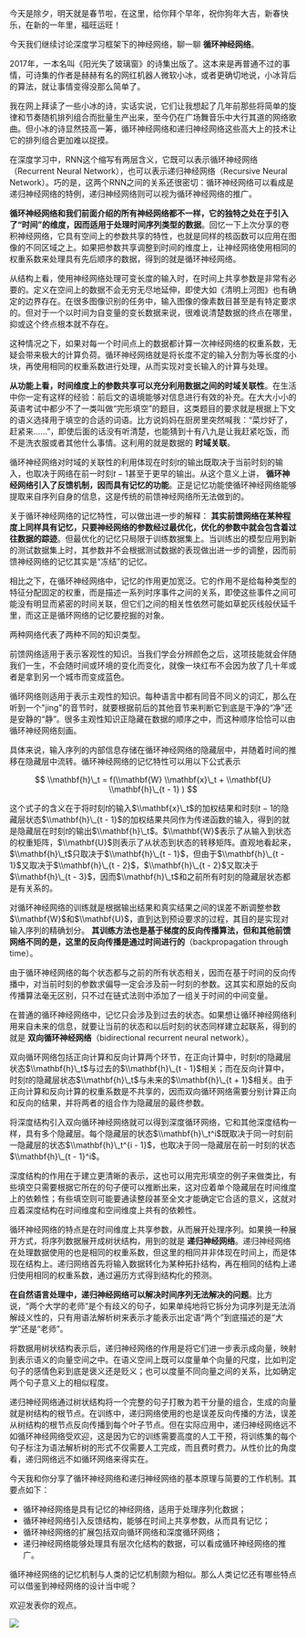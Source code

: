 今天是除夕，明天就是春节啦，在这里，给你拜个早年，祝你狗年大吉，新春快乐，在新的一年里，福旺运旺！

今天我们继续讨论深度学习框架下的神经网络，聊一聊 **循环神经网络**。

2017年，一本名叫《阳光失了玻璃窗》的诗集出版了。这本来是再普通不过的事情，可诗集的作者是赫赫有名的网红机器人微软小冰，或者更确切地说，小冰背后的算法，就让事情变得没那么简单了。

我在网上拜读了一些小冰的诗，实话实说，它们让我想起了几年前那些将简单的旋律和节奏随机排列组合而批量生产出来，至今仍在广场舞音乐中大行其道的网络歌曲。但小冰的诗显然技高一筹，循环神经网络和递归神经网络这些高大上的技术让它的排列组合更加难以捉摸。

在深度学习中，RNN这个缩写有两层含义，它既可以表示循环神经网络（Recurrent Neural Network），也可以表示递归神经网络（Recursive Neural Network）。巧的是，这两个RNN之间的关系还很密切：循环神经网络可以看成是递归神经网络的特例，递归神经网络则可以视为循环神经网络的推广。

**循环神经网络和我们前面介绍的所有神经网络都不一样，它的独特之处在于引入了“时间”的维度，因而适用于处理时间序列类型的数据**。回忆一下上次分享的卷积神经网络，它具有空间上的参数共享的特性，也就是同样的核函数可以应用在图像的不同区域之上。如果把参数共享调整到时间的维度上，让神经网络使用相同的权重系数来处理具有先后顺序的数据，得到的就是循环神经网络。

从结构上看，使用神经网络处理可变长度的输入时，在时间上共享参数是非常有必要的。定义在空间上的数据不会无穷无尽地延伸，即使大如《清明上河图》也有确定的边界存在。在很多图像识别的任务中，输入图像的像素数目甚至是有特定要求的。但对于一个以时间为自变量的变长数据来说，很难说清楚数据的终点在哪里，抑或这个终点根本就不存在。

这种情况之下，如果对每一个时间点上的数据都计算一次神经网络的权重系数，无疑会带来极大的计算负荷。循环神经网络就是将长度不定的输入分割为等长度的小块，再使用相同的权重系数进行处理，从而实现对变长输入的计算与处理。

**从功能上看，时间维度上的参数共享可以充分利用数据之间的时域关联性**。在生活中你一定有这样的经验：前后文的语境能够对信息进行有效的补充。在大大小小的英语考试中都少不了一类叫做“完形填空”的题目，这类题目的要求就是根据上下文的语义选择用于填空的合适的词语。比方说妈妈在厨房里突然喊我：“菜炒好了，赶紧来......”，即使后面的话没有听清楚，也能猜到十有八九是让我赶紧吃饭，而不是洗衣服或者其他什么事情。这利用的就是数据的 **时域关联**。

循环神经网络对时域的关联性的利用体现在时刻$t$的输出既取决于当前时刻的输入，也取决于网络在前一时刻$t - 1$甚至于更早的输出。从这个意义上讲， **循环神经网络引入了反馈机制，因而具有记忆的功能**。正是记忆功能使循环神经网络能够提取来自序列自身的信息，这是传统的前馈神经网络所无法做到的。

关于循环神经网络的记忆特性，可以做出进一步的解释： **其实前馈网络在某种程度上同样具有记忆，只要神经网络的参数经过最优化，优化的参数中就会包含着过往数据的踪迹**。但最优化的记忆只局限于训练数据集上。当训练出的模型应用到新的测试数据集上时，其参数并不会根据测试数据的表现做出进一步的调整，因而前馈神经网络的记忆其实是“冻结”的记忆。

相比之下，在循环神经网络中，记忆的作用更加宽泛。它的作用不是给每种类型的特征分配固定的权重，而是描述一系列时序事件之间的关系，即使这些事件之间可能没有明显而紧密的时间关联，但它们之间的相关性依然可能如草蛇灰线般伏延千里，而这正是循环网络的记忆要挖掘的对象。

两种网络代表了两种不同的知识类型。

前馈网络适用于表示客观性的知识。当我们学会分辨颜色之后，这项技能就会伴随我们一生，不会随时间或环境的变化而变化，就像一块红布不会因为放了几十年或者是拿到另一个城市而变成蓝色。

循环网络则适用于表示主观性的知识。每种语言中都有同音不同义的词汇，那么在听到一个"jing"的音节时，就要根据前后的其他音节来判断它到底是干净的“净”还是安静的“静”。很多主观性知识正隐藏在数据的顺序之中，而这种顺序恰恰可以由循环神经网络刻画。

具体来说，输入序列的内部信息存储在循环神经网络的隐藏层中，并随着时间的推移在隐藏层中流转。循环神经网络的记忆特性可以用以下公式表示

$$ \\mathbf{h}\_t = f(\\mathbf{W} \\mathbf{x}\_t + \\mathbf{U} \\mathbf{h}\_{t - 1} ) $$

这个式子的含义在于将时刻$t$的输入$\\mathbf{x}\_t$的加权结果和时刻$t - 1$的隐藏层状态$\\mathbf{h}\_{t - 1}$的加权结果共同作为传递函数的输入，得到的就是隐藏层在时刻$t$的输出$\\mathbf{h}\_t$。$\\mathbf{W}$表示了从输入到状态的权重矩阵，$\\mathbf{U}$则表示了从状态到状态的转移矩阵。直观地看起来，$\\mathbf{h}\_t$只取决于$\\mathbf{h}\_{t - 1}$，但由于$\\mathbf{h}\_{t - 1}$又取决于$\\mathbf{h}\_{t - 2}$，$\\mathbf{h}\_{t - 2}$又取决于$\\mathbf{h}\_{t - 3}$，因而$\\mathbf{h}\_t$和之前所有时刻的隐藏层状态都是有关系的。

对循环神经网络的训练就是根据输出结果和真实结果之间的误差不断调整参数$\\mathbf{W}$和$\\mathbf{U}$，直到达到预设要求的过程，其目的是实现对输入序列的精确划分。 **其训练方法也是基于梯度的反向传播算法，但和其他前馈网络不同的是，这里的反向传播是通过时间进行的**（backpropagation through time）。

由于循环神经网络的每个状态都与之前的所有状态相关，因而在基于时间的反向传播中，对当前时刻的参数求偏导一定会涉及前一时刻的参数。这其实和原始的反向传播算法毫无区别，只不过在链式法则中添加了一组关于时间的中间变量。

在普通的循环神经网络中，记忆只会涉及到过去的状态。如果想让循环神经网络利用来自未来的信息，就要让当前的状态和以后时刻的状态同样建立起联系，得到的就是 **双向循环神经网络**（bidirectional recurrent neural network）。

双向循环网络包括正向计算和反向计算两个环节，在正向计算中，时刻$t$的隐藏层状态$\\mathbf{h}\_t$与过去的$\\mathbf{h}\_{t - 1}$相关；而在反向计算中，时刻$t$的隐藏层状态$\\mathbf{h}\_t$与未来的$\\mathbf{h}\_{t + 1}$相关。由于正向计算和反向计算的权重系数是不共享的，因而双向循环网络需要分别计算正向和反向的结果，并将两者的组合作为隐藏层的最终参数。

将深度结构引入双向循环神经网络就可以得到深度循环网络，它和其他深度结构一样，具有多个隐藏层。每个隐藏层的状态$\\mathbf{h}\_t^i$既取决于同一时刻前一隐藏层的状态$\\mathbf{h}\_t^{i - 1}$，也取决于同一隐藏层在前一时刻的状态$\\mathbf{h}\_{t - 1}^i$。

深度结构的作用在于建立更清晰的表示，这也可以用完形填空的例子来做类比，有些填空只需要根据它所在的句子便可以推断出来，这对应着单个隐藏层在时间维度上的依赖性；有些填空则可能要通读整段甚至全文才能确定它合适的意义，这就对应着深度结构在时间维度和空间维度上共有的依赖性。

循环神经网络的特点是在时间维度上共享参数，从而展开处理序列。如果换一种展开方式，将序列数据展开成树状结构，用到的就是 **递归神经网络**。递归神经网络在处理数据使用的也是相同的权重系数，但这里的相同并非体现在时间上，而是体现在结构上。递归网络首先将输入数据转化为某种拓扑结构，再在相同的结构上递归使用相同的权重系数，通过遍历方式得到结构化的预测。

**在自然语言处理中，递归神经网络可以解决时间序列无法解决的问题**。比方说，“两个大学的老师”是个有歧义的句子，如果单纯地将它拆分为词序列是无法消解歧义性的，只有用语法解析树来表示才能表示出定语“两个”到底描述的是“大学”还是“老师”。

将数据用树状结构表示后，递归神经网络的作用是将它们进一步表示成向量，映射到表示语义的向量空间之中。在语义空间上既可以度量单个向量的尺度，比如判定句子的感情色彩到底是褒义还是贬义；也可以度量不同向量之间的关系，比如确定两个句子意义上的相似程度。

递归神经网络通过树状结构将一个完整的句子打散为若干分量的组合，生成的向量就是树结构的根节点。在训练中，递归网络使用的也是误差反向传播的方法，误差从树结构的根节点反向传播到每个叶子节点。但在实际应用中，递归神经网络远不如循环神经网络受欢迎，这是因为它的训练需要高度的人工干预，将训练集的每个句子标注为语法解析树的形式不仅需要人工完成，而且费时费力。从性价比的角度看，递归网络远不如循环网络来得实在。

今天我和你分享了循环神经网络和递归神经网络的基本原理与简要的工作机制。其要点如下：

- 循环神经网络是具有记忆的神经网络，适用于处理序列化数据；
- 循环神经网络引入反馈结构，能够在时间上共享参数，从而具有记忆；
- 循环神经网络的扩展包括双向循环网络和深度循环网络；
- 递归神经网络能够处理具有层次化结构的数据，可以看成循环神经网络的推广。

循环神经网络的记忆机制与人类的记忆机制颇为相似。那么人类记忆还有哪些特点可以借鉴到神经网络的设计当中呢？

欢迎发表你的观点。

![](https://static001.geekbang.org/resource/image/3b/05/3b35d656105e4d355b968f7f292d9a05.jpg?wh=1110*1022)